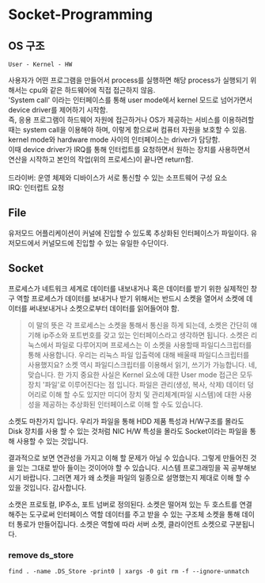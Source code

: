 # Socket-Programming

## OS 구조
```
User - Kernel - HW 
```
사용자가 어떤 프로그램을 만들어서 process를 실행하면 해당 process가 실행되기 위해서는 cpu와 같은 하드웨어에 직접 접근하지 않음. <br>
'System call' 이라는 인터페이스를 통해 user mode에서 kernel 모드로 넘어가면서 device driver를 제어하기 시작함. <br>
즉, 응용 프로그램이 하드웨어 자원에 접근하거나 OS가 제공하는 서비스를 이용하려할 때는 system call을 이용해야 하며, 이렇게 함으로써 컴퓨터 자원을 보호할 수 있음. <br>
kernel mode와 hardware mode 사이의 인터페이스는 driver가 담당함. <br>
이때 device driver가 IRQ를 통해 인터럽트를 요청하면서 원하는 장치를 사용하면서 연산을 시작하고 본인의 작업(위의 프로세스)이 끝나면 return함. <br>
<br>
드라이버: 운영 체제와 디바이스가 서로 통신할 수 있는 소프트웨어 구성 요소 <br>
IRQ: 인터럽트 요청 <br>

## File
유저모드 어플리케이션이 커널에 진입할 수 있도록 추상화된 인터페이스가 파일이다. 유저모드에서 커널모드에 진입할 수 있는 유일한 수단이다. 

## Socket 
프로세스가 네트워크 세계로 데이터를 내보내거나 혹은 데이터를 받기 위한 실제적인 창구 역할
프로세스가 데이터를 보내거나 받기 위해서는 반드시 소켓을 열어서 소켓에 데이터를 써내보내거나 소켓으로부터 데이터를 읽어들어야 함.
> 이 말의 뜻은  각 프로세스는 소켓을 통해서 통신을 하게 되는데, 소켓은 간단히 얘기해 ip주소와 포트번호를 갖고 있는 인터페이스라고 생각하면 됩니다. 소켓은 리눅스에서 파일로 다루어지며 프로세스는 이 소켓을 사용할때 파일디스크립터를 통해 사용합니다. 우리는 리눅스 파일 입출력에 대해 배울때 파일디스크립터를 사용했지요? 소켓 역시 파일디스크립터를 이용해서 읽기, 쓰기가 가능합니다.
네, 맞습니다. 한 가지 중요한 사실은 Kernel 요소에 대한 User mode 접근은 모두 장치 '파일'로 이루어진다는 점 입니다. 파일은 관리(생성, 복사, 삭제) 데이터 덩어리로 이해 할 수도 있지만 미디어 장치 및 관리체계(파일 시스템)에 대한 사용성을 제공하는 추상화된 인터페이스로 이해 할 수도 있습니다.

소켓도 마찬가지 입니다. 우리가 파일을 통해 HDD 제품 특성과 H/W구조를 몰라도 Disk 장치를 사용 할 수 있는 것처럼 NIC H/W 특성을 몰라도 Socket이라는 파일을 통해 사용할 수 있는 것입니다.

결과적으로 보면 연관성을 가지고 이해 할 문제가 아닐 수 있습니다. 그렇게 만들어진 것을 있는 그대로 받아 들이는 것이어야 할 수 있습니다. 시스템 프로그래밍을 꼭 공부해보시기 바랍니다. 그러면 제가 왜 소켓을 파일의 일종으로 설명했는지 제대로 이해 할 수 있을 것입니다. 감사합니다.

 

소캣은 프로토컬, IP주소, 포트 넘버로 정의된다.
소켓은 떨어져 있는 두 호스트를 연결해주는 도구로써 인터페이스 역할
데이터를 주고 받을 수 있는 구조체
소켓을 통해 데이터 통로가 만들어집니다.
소켓은 역할에 따라 서버 소켓, 클라이언트 소켓으로 구분됩니다.









### remove ds_store
``` 
find . -name .DS_Store -print0 | xargs -0 git rm -f --ignore-unmatch
```

